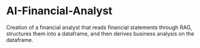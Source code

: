 # AI-Financial-Analyst
Creation of a financial analyst that reads financial statements through RAG, structures them into a dataframe, and then derives business analysis on the dataframe.
